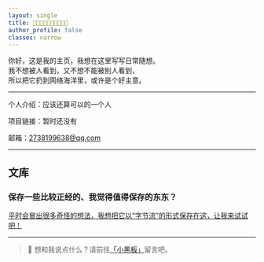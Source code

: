 ```yaml
---
layout: single
title: 🌊🌊🌊🌊🌊🌊🌊🌊🌊🌊
author_profile: false
classes: narrow
---
```


你好，这是我的主页，我想在这里写写日常随想。  
我不想被人看到，又不想不能被别人看到，  
所以把它扔到网络海洋里，或许是个好主意。

---

个人介绍：应该还算可以的一个人

项目链接：暂时还没有  

邮箱：2738199638@qq.com  

---

## 文库
### 保存一些比较正经的、我觉得值得保存的东东？

[平时会冒出很多奇怪的想法，我想把它以“字节流”的形式保存在这，让我来试试吧！](_posts/2025-10-21-heartstream.md)

---

> 💬 想和我说点什么？请前往[「小黑板」](/guestbook/)留言吧。
